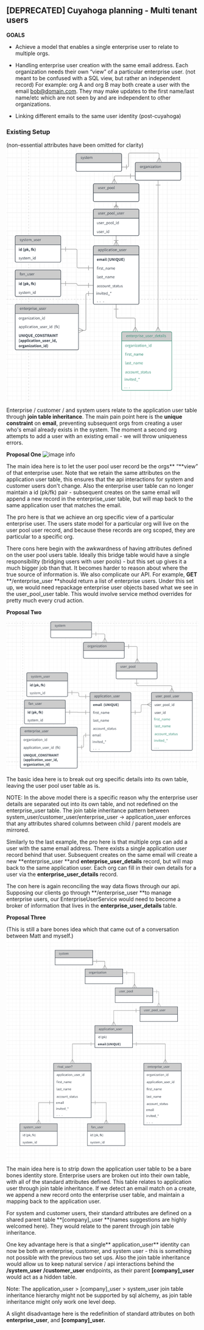 ## [DEPRECATED] Cuyahoga planning - Multi tenant users

**GOALS**

* Achieve a model that enables a single enterprise user to relate to multiple orgs.

* Handling enterprise user creation with the same email address. Each organization needs their own “view” of a particular enterprise user. (not meant to be confused with a SQL view, but rather an independent record)  For example: org A and org B may both create a user with the email [bob@domain.com](mailto:bob@domain.com). They may make updates to the first name/last name/etc  which are not seen by and are independent to other organizations. 
* Linking different emails to the same user identity (post-cuyahoga)
    

### Existing Setup

(non-essential attributes have been omitted for clarity)
![image info](./images/multi-tenant.png)

Enterprise / customer / and system users relate to the application user table through **join table inheritance**. The main pain point here is the **unique constraint** on **email**, preventing subsequent orgs from creating a user who's email already exists in the system. The moment a second org attempts to add a user with an existing email - we will throw uniqueness errors.  

**Proposal One**
![image info](./images/multi-tenant1.png)

The main idea here is to let the user pool user record be the orgs** “**view” of that enterprise user. Note that we retain the same attributes on the application user table, this ensures that the api interactions for system and customer users don't change. Also the enterprise user table can no longer maintain a id (pk/fk) pair - subsequent creates on the same email will append a new record in the enterprise_user table, but will map back to the same application user that matches the email.


The pro here is that we achieve an org specific view of a particular enterprise user. The users state model for a particular org will live on the user pool user record, and because these records are org scoped, they are particular to a specific org.

There cons here begin with the awkwardness of having attributes defined on the user pool users table. Ideally this bridge table would have a single responsibility (bridging users with user pools) - but this set up gives it a much bigger job than that. It becomes harder to reason about where the true source of information is. We also complicate our API. For example,  **GET** **/enterprise_user **should return a list of enterprise users. Under this set up, we would need repackage enterprise user objects based what we see in the user_pool_user table. This would involve service method overrides for pretty much every crud action.

**Proposal Two**

![image info](./images/multi-tenant2.png)

The basic idea here is to break out org specific details into its own table, leaving the user pool user table as is. 

NOTE: In the above model there is a specific reason why the enterprise user details are separated out into its own table, and not redefined on the enterprise_user table. The join table inheritance pattern between system_user/customer_user/enterprise_user → application_user enforces that any attributes shared columns between child / parent models are mirrored. 

Similarly to the last example, the pro here is that multiple orgs can add a user with the same email address. There exists a single application user record behind that user. Subsequent creates on the same email will create a new **enterprise_user **and **enterprise_user_details** record, but will map back to the same application user. Each org can fill in their own details for a user via the **enterprise_user_details** record.


The con here is again reconciling the way data flows through our api. Supposing our clients go through **/enterprise_user **to manage enterprise users, our EnterpriseUserService would need to become a broker of information that lives in the **enterprise_user_details** table.

**Proposal Three**

(This is still a bare bones idea which that came out of a conversation between Matt and myself.)
![image info](./images/multi-tenant3.png)
The main idea here is to strip down the application user table to be a bare bones identity store. Enterprise users are broken out into their own table, with all of the standard attributes defined. This table relates to application user through join table inheritance. If we detect an email match on a create, we append a new record onto the enterprise user table, and maintain a mapping back to the application user. 

For system and customer users, their standard attributes are defined on a shared parent table **[company]_user **(names suggestions are highly welcomed here). They would relate to the parent through join table inheritance.

One key advantage here is that a single** application_user** identity can now be both an enterprise, customer, and system user - this is something not possible with the previous two set ups. Also the join table inheritance would allow us to keep natural service / api interactions behind the **/system_user** **/customer_user** endpoints, as their parent **[company]_user** would act as a hidden table.

Note: The application_user > [company]_user > system_user join table inheritance hierarchy might not be supported by sql alchemy, as join table inheritance might only work one level deep.

A slight disadvantage here is the redefinition of standard attributes on both **enterprise_user**, and **[company]_user.**
